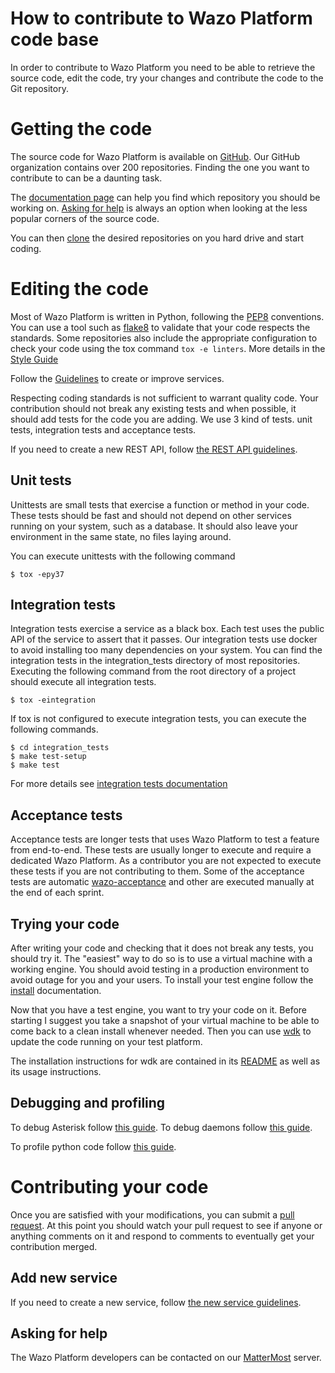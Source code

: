 How to contribute to Wazo Platform code base
============================================

In order to contribute to Wazo Platform you need to be able to
retrieve the source code, edit the code, try your changes and contribute
the code to the Git repository.

# Getting the code

The source code for Wazo Platform is available on
[GitHub](https://github.com/wazo-platform). Our GitHub organization contains
over 200 repositories. Finding the one you want to contribute to can be a
daunting task.

The [documentation page](/documentation) can help you find
which repository you should be working on.
[Asking for help](#asking-for-help) is always an option when looking at the
less popular corners of the source code.

You can then
[clone](https://help.github.com/en/articles/cloning-a-repository) the
desired repositories on you hard drive and start coding.

# Editing the code

Most of Wazo Platform is written in Python, following the
[PEP8](https://www.python.org/dev/peps/pep-0008/) conventions. You can
use a tool such as [flake8](http://flake8.pycqa.org/en/latest/) to
validate that your code respects the standards. Some repositories also
include the appropriate configuration to check your code using the tox
command `tox -e linters`. More details in the [Style Guide](/uc-doc/contributors/style_guide)

Follow the [Guidelines](/uc-doc/contributors/guidelines) to create or improve services.

Respecting coding standards is not sufficient to warrant quality code.
Your contribution should not break any existing tests and when possible,
it should add tests for the code you are adding. We use 3 kind of tests.
unit tests, integration tests and acceptance tests.

If you need to create a new REST API, follow [the REST API guidelines](/contribute/rest).

## Unit tests

Unittests are small tests that exercise a function or method in your
code. These tests should be fast and should not depend on other services
running on your system, such as a database. It should also leave your
environment in the same state, no files laying around.

You can execute unittests with the following command

```ShellSession
$ tox -epy37
```

## Integration tests

Integration tests exercise a service as a black box. Each test uses
the public API of the service to assert that it passes. Our
integration tests use docker to avoid installing too many dependencies
on your system. You can find the integration tests in the
integration\_tests directory of most repositories. Executing the
following command from the root directory of a project should execute
all integration tests.

```ShellSession
$ tox -eintegration
```

If tox is not configured to execute integration tests, you can execute
the following commands.

```ShellSession
$ cd integration_tests
$ make test-setup
$ make test
```
For more details see [integration tests documentation](/uc-doc/contributors/integration-tests.md)

## Acceptance tests

Acceptance tests are longer tests that uses Wazo Platform to test a feature
from end-to-end. These tests are usually longer to execute and require a
dedicated Wazo Platform. As a contributor you are not expected to
execute these tests if you are not contributing to them. Some of the
acceptance tests are automatic
[wazo-acceptance](http://github.com/wazo-platform/wazo-acceptance) and other
are executed manually at the end of each sprint.

## Trying your code

After writing your code and checking that it does not break any tests,
you should try it. The "easiest" way to do so is to use a virtual
machine with a working engine. You should avoid testing in a production
environment to avoid outage for you and your users. To install your test
engine follow the [install](/uc-doc/installation/install-system) documentation.

Now that you have a test engine, you want to try your code on it. Before
starting I suggest you take a snapshot of your virtual machine to be
able to come back to a clean install whenever needed. Then you can use
[wdk](http://github.com/wazo-platform/wazo-sdk) to update the code running on
your test platform.

The installation instructions for wdk are contained in its
[README](https://github.com/wazo-platform/wazo-sdk/blob/master/README.md) as
well as its usage instructions.

## Debugging and profiling

To debug Asterisk follow [this guide](/uc-doc/contributors/debug_asterisk). To
debug daemons follow [this guide](/uc-doc/contributors/debug_daemon).

To profile python code follow [this guide](/uc-doc/contributors/profile_python).

# Contributing your code

Once you are satisfied with your modifications, you can submit a [pull
request](https://help.github.com/en/articles/creating-a-pull-request-from-a-fork).
At this point you should watch your pull request to see if anyone or
anything comments on it and respond to comments to eventually get your
contribution merged.

## Add new service

If you need to create a new service, follow [the new service guidelines](/contribute/new_service).

## Asking for help

The Wazo Platform developers can be contacted on our
[MatterMost](https://mm.wazo.community/wazo-platform/channels/town-square)
server.
